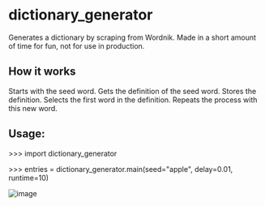 # dictionary_generator
Generates a dictionary by scraping from Wordnik. Made in a short amount of time for fun, not for use in production.

## How it works
Starts with the seed word. Gets the definition of the seed word. Stores the definition. Selects the first word in the definition. Repeats the process with this new word.

## Usage:
\>>> import dictionary_generator

\>>> entries = dictionary_generator.main(seed="apple", delay=0.01, runtime=10)

![image](https://user-images.githubusercontent.com/22204498/117265840-812bc480-ae09-11eb-9c89-55df47ae9cb9.png)


